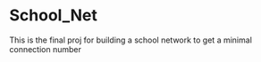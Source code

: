 # School_Net
This is the final proj for building a school network to get a minimal  connection number
